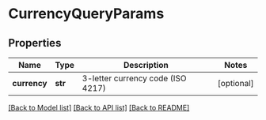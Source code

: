 # CurrencyQueryParams

## Properties
Name | Type | Description | Notes
------------ | ------------- | ------------- | -------------
**currency** | **str** | 3-letter currency code (ISO 4217) | [optional] 

[[Back to Model list]](../README.md#documentation-for-models) [[Back to API list]](../README.md#documentation-for-api-endpoints) [[Back to README]](../README.md)


